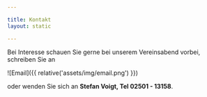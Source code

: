 ```yaml
---

title: Kontakt
layout: static

---
```


Bei Interesse schauen Sie gerne bei unserem Vereinsabend vorbei, schreiben Sie an
    
![Email]({{ relative('assets/img/email.png') }})
                      
oder wenden Sie sich an **Stefan Voigt, Tel 02501 - 13158**.
